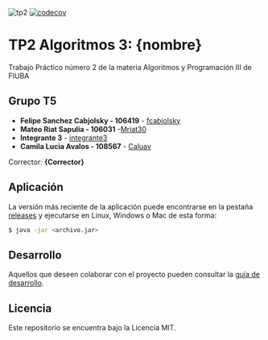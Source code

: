 ![tp2](https://github.com/fcabjolsky/algo3_tp2_t5/actions/workflows/build.yml/badge.svg) [![codecov](https://codecov.io/gh/fcabjolsky/algo3_tp2_t5/branch/master/graph/badge.svg)](https://codecov.io/gh/fcabjolsky/algo3_tp2_t5)

# TP2 Algoritmos 3: {nombre} 

Trabajo Práctico número 2 de la materia Algoritmos y Programación III de FIUBA

## Grupo T5

* **Felipe Sanchez Cabjolsky - 106419** - [fcabjolsky](https://github.com/fcabjolsky)
* **Mateo Riat Sapulia - 106031** -[Mriat30](https://github.com/Mriat30)
* **Integrante 3** - [integrante3](https://github.com/integrante3)
* **Camila Lucia Avalos - 108567** - [Caluav](https://github.com/Caluav)

Corrector: **{Corrector}**

## Aplicación

La versión más reciente de la aplicación puede encontrarse en la pestaña [releases](https://github.com/fiuba/algo3_proyecto_base_tp2/releases/latest) y ejecutarse en Linux, Windows o Mac de esta forma:

```bash
$ java -jar <archivo.jar>
```

## Desarrollo

Aquellos que deseen colaborar con el proyecto pueden consultar la [guía de desarrollo](./docs/Desarrollo.md).

## Licencia

Este repositorio se encuentra bajo la Licencia MIT.
